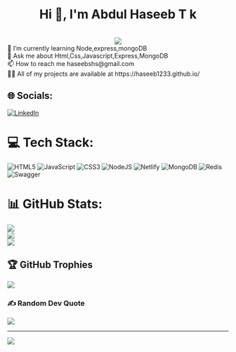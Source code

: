 <h1 align="center">Hi 👋, I'm Abdul Haseeb T k </h1>
<br/>
<div align="center">
 <img src="https://readme-typing-svg.herokuapp.com/?lines=Full+Stack+Web+Developer;Nodejs+Back+end+Developer;Web+Developer;Quick+learner&color=cyan&center=true" />
</div>
🌱 I’m currently learning  Node,express,mongoDB<br>💬 Ask me about   Html,Css,Javascript,Express,MongoDB<br>📫 How to reach me  haseebshs@gmail.com<br>👨‍💻 All of my projects are available at   https://haseeb1233.github.io/


## 🌐 Socials:
[![LinkedIn](https://img.shields.io/badge/LinkedIn-%230077B5.svg?logo=linkedin&logoColor=white)](https://linkedin.com/in/abdul-haseeb-tk) 

# 💻 Tech Stack:
![HTML5](https://img.shields.io/badge/html5-%23E34F26.svg?style=for-the-badge&logo=html5&logoColor=white) ![JavaScript](https://img.shields.io/badge/javascript-%23323330.svg?style=for-the-badge&logo=javascript&logoColor=%23F7DF1E) ![CSS3](https://img.shields.io/badge/css3-%231572B6.svg?style=for-the-badge&logo=css3&logoColor=white) ![NodeJS](https://img.shields.io/badge/node.js-6DA55F?style=for-the-badge&logo=node.js&logoColor=white) ![Netlify](https://img.shields.io/badge/netlify-%23000000.svg?style=for-the-badge&logo=netlify&logoColor=#00C7B7) ![MongoDB](https://img.shields.io/badge/MongoDB-%234ea94b.svg?style=for-the-badge&logo=mongodb&logoColor=white) ![Redis](https://img.shields.io/badge/redis-%23DD0031.svg?style=for-the-badge&logo=redis&logoColor=white) ![Swagger](https://img.shields.io/badge/-Swagger-%23Clojure?style=for-the-badge&logo=swagger&logoColor=white)
# 📊 GitHub Stats:
![](https://github-readme-stats.vercel.app/api?username=haseeb1233&theme=dark&hide_border=false&include_all_commits=true&count_private=true)<br/>
![](https://github-readme-streak-stats.herokuapp.com/?user=haseeb1233&theme=dark&hide_border=false)<br/>
![](https://github-readme-stats.vercel.app/api/top-langs/?username=haseeb1233&theme=dark&hide_border=false&include_all_commits=true&count_private=true&layout=compact)

## 🏆 GitHub Trophies
![](https://github-profile-trophy.vercel.app/?username=haseeb1233&theme=radical&no-frame=false&no-bg=false&margin-w=4)

### ✍️ Random Dev Quote
![](https://quotes-github-readme.vercel.app/api?type=horizontal&theme=radical)

---
[![](https://visitcount.itsvg.in/api?id=haseeb1233&icon=0&color=0)](https://visitcount.itsvg.in)

<!-- Proudly created with GPRM ( https://gprm.itsvg.in ) -->

